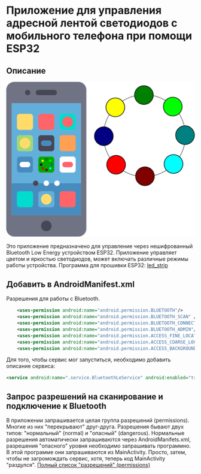 # Приложение для управления адресной лентой светодиодов с мобильного телефона при помощи ESP32
## Описание

![Приложение LedStrip](./ledstrip_smartphone.svg)

Это приложение предназначено для управление через нешифрованный Bluetooth Low Energy устройством ESP32. Приложение управляет цветом и яркостью светодиодов, может включать различные режимы работы устройства. 
Программа для прошивки ESP32: [led_strip](https://github.com/GrandFatherPikhto/led_strip) 

## Добавить в AndroidManifest.xml

Разрешения для работы с Bluetooth.
```xml
    <uses-permission android:name="android.permission.BLUETOOTH"/>
    <uses-permission android:name="android.permission.BLUETOOTH_SCAN" />
    <uses-permission android:name="android.permission.BLUETOOTH_CONNECT" />
    <uses-permission android:name="android.permission.BLUETOOTH_ADMIN"/>
    <uses-permission android:name="android.permission.ACCESS_FINE_LOCATION"/>
    <uses-permission android:name="android.permission.ACCESS_COARSE_LOCATION" />
    <uses-permission android:name="android.permission.ACCESS_BACKGROUND_LOCATION"/>
```
Для того, чтобы сервис мог запуститься, необходимо добавить описание сервиса:
```xml
<service android:name=".service.BluetoothLeService" android:enabled="true" />
```
## Запрос разрешений на сканирование и подключение к Bluetooth
В приложении запрашивается целая группа разрешений (permissions). Многие из них "перекрывают" друг-друга. Разрешения бывают двух типов: "нормальный" (normal) и "опасный" (dangerous). Нормальные разрешения автоматически запрашиваются через AndroidManifets.xml, разрешения "опасного" уровня необходимо запрашивать программно.
В этой программе они запрашиваются из MainActivity. Просто, затем, чтобы не загромождать сервис, хотя, теперь код MainActivity "раздулся".
[Полный список "разрешений" (permissions)](https://developer.android.com/reference/android/Manifest.permission)

